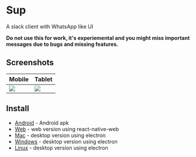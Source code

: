 # Sup

A slack client with WhatsApp like UI

**Do not use this for work, it's experiemental and you might miss important messages due to bugs and
missing features.**

## Screenshots

| Mobile         | Tablet         |
| -------------- | -------------- |
| ![][mobilegif] | ![][tabletgif] |

## Install

- [Android](https://github.com/release/android.apk) - Android apk
- [Web](https://arnnis.github.io/sup) - web version using react-native-web
- [Mac](https://github.com/release/mac.dmg) - desktop version using electron
- [Windows](https://github.com/release/windows.exe) - desktop version using electron
- [Linux](https://github.com/release/linux.deb) - desktop version using electron

[mobilegif]: https://user-images.githubusercontent.com/57195792/68873270-a065fc00-0714-11ea-81f6-ff6c7c79fc56.gif
[tabletgif]: https://user-images.githubusercontent.com/57195792/68874586-b379cb80-0716-11ea-8adb-5f22f2fb8634.gif
[conversation]: https://user-images.githubusercontent.com/56032649/65983227-eda24d00-e489-11e9-9d31-ed6d392237e3.png
[workspaces]: https://user-images.githubusercontent.com/56032649/65982799-0100e880-e489-11e9-87c0-ae898f3603dc.png
